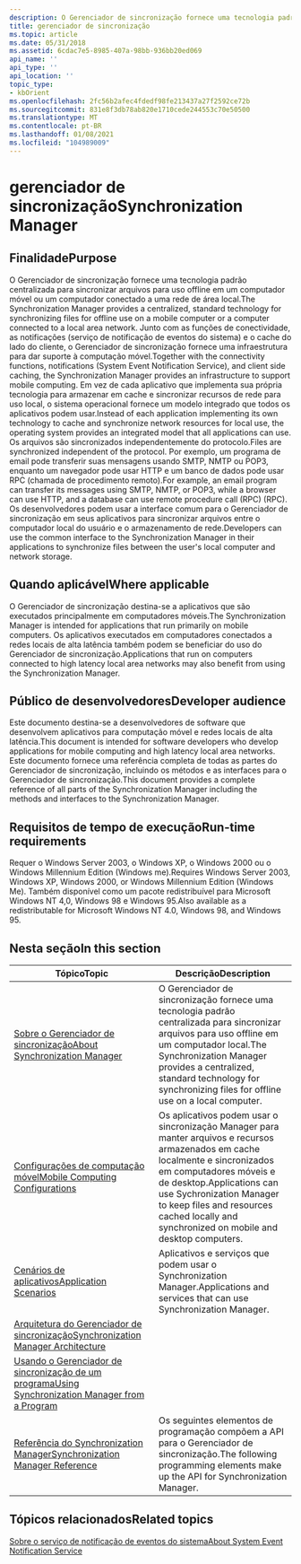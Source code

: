 ```yaml
---
description: O Gerenciador de sincronização fornece uma tecnologia padrão centralizada para sincronizar arquivos para uso offline em um computador móvel ou um computador conectado a uma rede de área local.
title: gerenciador de sincronização
ms.topic: article
ms.date: 05/31/2018
ms.assetid: 6cdac7e5-8985-407a-98bb-936bb20ed069
api_name: ''
api_type: ''
api_location: ''
topic_type:
- kbOrient
ms.openlocfilehash: 2fc56b2afec4fdedf98fe213437a27f2592ce72b
ms.sourcegitcommit: 831e8f3db78ab820e1710cede244553c70e50500
ms.translationtype: MT
ms.contentlocale: pt-BR
ms.lasthandoff: 01/08/2021
ms.locfileid: "104989009"
---
```

# <a name="synchronization-manager"></a><span data-ttu-id="7026a-103">gerenciador de sincronização</span><span class="sxs-lookup"><span data-stu-id="7026a-103">Synchronization Manager</span></span>

## <a name="purpose"></a><span data-ttu-id="7026a-104">Finalidade</span><span class="sxs-lookup"><span data-stu-id="7026a-104">Purpose</span></span>

<span data-ttu-id="7026a-105">O Gerenciador de sincronização fornece uma tecnologia padrão centralizada para sincronizar arquivos para uso offline em um computador móvel ou um computador conectado a uma rede de área local.</span><span class="sxs-lookup"><span data-stu-id="7026a-105">The Synchronization Manager provides a centralized, standard technology for synchronizing files for offline use on a mobile computer or a computer connected to a local area network.</span></span> <span data-ttu-id="7026a-106">Junto com as funções de conectividade, as notificações (serviço de notificação de eventos do sistema) e o cache do lado do cliente, o Gerenciador de sincronização fornece uma infraestrutura para dar suporte à computação móvel.</span><span class="sxs-lookup"><span data-stu-id="7026a-106">Together with the connectivity functions, notifications (System Event Notification Service), and client side caching, the Synchronization Manager provides an infrastructure to support mobile computing.</span></span> <span data-ttu-id="7026a-107">Em vez de cada aplicativo que implementa sua própria tecnologia para armazenar em cache e sincronizar recursos de rede para uso local, o sistema operacional fornece um modelo integrado que todos os aplicativos podem usar.</span><span class="sxs-lookup"><span data-stu-id="7026a-107">Instead of each application implementing its own technology to cache and synchronize network resources for local use, the operating system provides an integrated model that all applications can use.</span></span> <span data-ttu-id="7026a-108">Os arquivos são sincronizados independentemente do protocolo.</span><span class="sxs-lookup"><span data-stu-id="7026a-108">Files are synchronized independent of the protocol.</span></span> <span data-ttu-id="7026a-109">Por exemplo, um programa de email pode transferir suas mensagens usando SMTP, NMTP ou POP3, enquanto um navegador pode usar HTTP e um banco de dados pode usar RPC (chamada de procedimento remoto).</span><span class="sxs-lookup"><span data-stu-id="7026a-109">For example, an email program can transfer its messages using SMTP, NMTP, or POP3, while a browser can use HTTP, and a database can use remote procedure call (RPC) (RPC).</span></span> <span data-ttu-id="7026a-110">Os desenvolvedores podem usar a interface comum para o Gerenciador de sincronização em seus aplicativos para sincronizar arquivos entre o computador local do usuário e o armazenamento de rede.</span><span class="sxs-lookup"><span data-stu-id="7026a-110">Developers can use the common interface to the Synchronization Manager in their applications to synchronize files between the user's local computer and network storage.</span></span>

## <a name="where-applicable"></a><span data-ttu-id="7026a-111">Quando aplicável</span><span class="sxs-lookup"><span data-stu-id="7026a-111">Where applicable</span></span>

<span data-ttu-id="7026a-112">O Gerenciador de sincronização destina-se a aplicativos que são executados principalmente em computadores móveis.</span><span class="sxs-lookup"><span data-stu-id="7026a-112">The Synchronization Manager is intended for applications that run primarily on mobile computers.</span></span> <span data-ttu-id="7026a-113">Os aplicativos executados em computadores conectados a redes locais de alta latência também podem se beneficiar do uso do Gerenciador de sincronização.</span><span class="sxs-lookup"><span data-stu-id="7026a-113">Applications that run on computers connected to high latency local area networks may also benefit from using the Synchronization Manager.</span></span>

## <a name="developer-audience"></a><span data-ttu-id="7026a-114">Público de desenvolvedores</span><span class="sxs-lookup"><span data-stu-id="7026a-114">Developer audience</span></span>

<span data-ttu-id="7026a-115">Este documento destina-se a desenvolvedores de software que desenvolvem aplicativos para computação móvel e redes locais de alta latência.</span><span class="sxs-lookup"><span data-stu-id="7026a-115">This document is intended for software developers who develop applications for mobile computing and high latency local area networks.</span></span> <span data-ttu-id="7026a-116">Este documento fornece uma referência completa de todas as partes do Gerenciador de sincronização, incluindo os métodos e as interfaces para o Gerenciador de sincronização.</span><span class="sxs-lookup"><span data-stu-id="7026a-116">This document provides a complete reference of all parts of the Synchronization Manager including the methods and interfaces to the Synchronization Manager.</span></span>

## <a name="run-time-requirements"></a><span data-ttu-id="7026a-117">Requisitos de tempo de execução</span><span class="sxs-lookup"><span data-stu-id="7026a-117">Run-time requirements</span></span>

<span data-ttu-id="7026a-118">Requer o Windows Server 2003, o Windows XP, o Windows 2000 ou o Windows Millennium Edition (Windows me).</span><span class="sxs-lookup"><span data-stu-id="7026a-118">Requires Windows Server 2003, Windows XP, Windows 2000, or Windows Millennium Edition (Windows Me).</span></span> <span data-ttu-id="7026a-119">Também disponível como um pacote redistribuível para Microsoft Windows NT 4,0, Windows 98 e Windows 95.</span><span class="sxs-lookup"><span data-stu-id="7026a-119">Also available as a redistributable for Microsoft Windows NT 4.0, Windows 98, and Windows 95.</span></span>

## <a name="in-this-section"></a><span data-ttu-id="7026a-120">Nesta seção</span><span class="sxs-lookup"><span data-stu-id="7026a-120">In this section</span></span>



| <span data-ttu-id="7026a-121">Tópico</span><span class="sxs-lookup"><span data-stu-id="7026a-121">Topic</span></span>                                                                                       | <span data-ttu-id="7026a-122">Descrição</span><span class="sxs-lookup"><span data-stu-id="7026a-122">Description</span></span>                                                                                                                                         |
|---------------------------------------------------------------------------------------------|-----------------------------------------------------------------------------------------------------------------------------------------------------|
| [<span data-ttu-id="7026a-123">Sobre o Gerenciador de sincronização</span><span class="sxs-lookup"><span data-stu-id="7026a-123">About Synchronization Manager</span></span>](syncmgr-about.md)<br/>                               | <span data-ttu-id="7026a-124">O Gerenciador de sincronização fornece uma tecnologia padrão centralizada para sincronizar arquivos para uso offline em um computador local.</span><span class="sxs-lookup"><span data-stu-id="7026a-124">The Synchronization Manager provides a centralized, standard technology for synchronizing files for offline use on a local computer.</span></span><br/>     |
| [<span data-ttu-id="7026a-125">Configurações de computação móvel</span><span class="sxs-lookup"><span data-stu-id="7026a-125">Mobile Computing Configurations</span></span>](syncmgr-mobile-computing-configs.md)<br/>          | <span data-ttu-id="7026a-126">Os aplicativos podem usar o sincronização Manager para manter arquivos e recursos armazenados em cache localmente e sincronizados em computadores móveis e de desktop.</span><span class="sxs-lookup"><span data-stu-id="7026a-126">Applications can use Sychronization Manager to keep files and resources cached locally and synchronized on mobile and desktop computers.</span></span><br/> |
| [<span data-ttu-id="7026a-127">Cenários de aplicativos</span><span class="sxs-lookup"><span data-stu-id="7026a-127">Application Scenarios</span></span>](syncmgr-app-scenarios.md)<br/>                               | <span data-ttu-id="7026a-128">Aplicativos e serviços que podem usar o Synchronization Manager.</span><span class="sxs-lookup"><span data-stu-id="7026a-128">Applications and services that can use Synchronization Manager.</span></span><br/>                                                                          |
| [<span data-ttu-id="7026a-129">Arquitetura do Gerenciador de sincronização</span><span class="sxs-lookup"><span data-stu-id="7026a-129">Synchronization Manager Architecture</span></span>](syncmgr-architecture.md)<br/>                 |                                                                                                                                                     |
| [<span data-ttu-id="7026a-130">Usando o Gerenciador de sincronização de um programa</span><span class="sxs-lookup"><span data-stu-id="7026a-130">Using Synchronization Manager from a Program</span></span>](syncmgr-using-from-a-program.md)<br/> |                                                                                                                                                     |
| [<span data-ttu-id="7026a-131">Referência do Synchronization Manager</span><span class="sxs-lookup"><span data-stu-id="7026a-131">Synchronization Manager Reference</span></span>](syncmgr-reference.md)<br/>                       | <span data-ttu-id="7026a-132">Os seguintes elementos de programação compõem a API para o Gerenciador de sincronização.</span><span class="sxs-lookup"><span data-stu-id="7026a-132">The following programming elements make up the API for Synchronization Manager.</span></span><br/>                                                          |



 

## <a name="related-topics"></a><span data-ttu-id="7026a-133">Tópicos relacionados</span><span class="sxs-lookup"><span data-stu-id="7026a-133">Related topics</span></span>

<dl> <dt>

[<span data-ttu-id="7026a-134">Sobre o serviço de notificação de eventos do sistema</span><span class="sxs-lookup"><span data-stu-id="7026a-134">About System Event Notification Service</span></span>](../sens/about-system-event-notification-service.md)
</dt> </dl>

 

 
